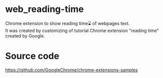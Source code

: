 # web_reading-time
Chrome extension to show reading time⌛️ of webpages text.<br>
It was created by customizing of tutorial Chrome extension "reading time" created by Google.

# Source code
https://github.com/GoogleChrome/chrome-extensions-samples
